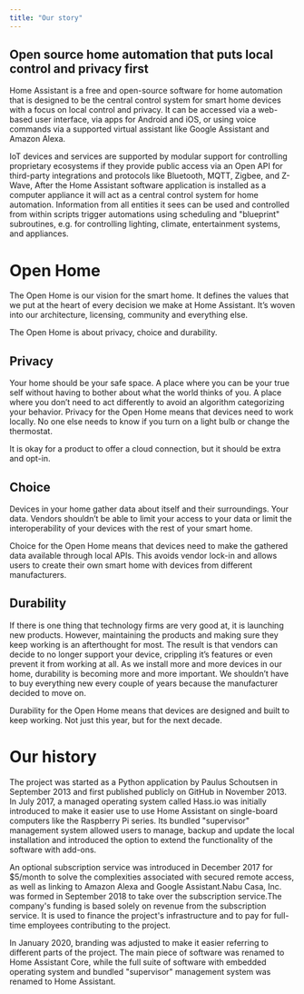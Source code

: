 ```yaml
---
title: "Our story"
---
```


## Open source home automation that puts local control and privacy first

Home Assistant is a free and open-source software for home automation that is designed to be the central control system for smart home devices with a focus on local control and privacy. It can be accessed via a web-based user interface, via apps for Android and iOS, or using voice commands via a supported virtual assistant like Google Assistant and Amazon Alexa.

IoT devices and services are supported by modular support for controlling proprietary ecosystems if they provide public access via an Open API for third-party integrations and protocols like Bluetooth, MQTT, Zigbee, and Z-Wave, After the Home Assistant software application is installed as a computer appliance it will act as a central control system for home automation. Information from all entities it sees can be used and controlled from within scripts trigger automations using scheduling and "blueprint" subroutines, e.g. for controlling lighting, climate, entertainment systems, and appliances.

# Open Home

The Open Home is our vision for the smart home. It defines the values that we put at the heart of every decision we make at Home Assistant. It’s woven into our architecture, licensing, community and everything else.

The Open Home is about privacy, choice and durability.

## Privacy

Your home should be your safe space. A place where you can be your true self without having to bother about what the world thinks of you. A place where you don’t need to act differently to avoid an algorithm categorizing your behavior. Privacy for the Open Home means that devices need to work locally. No one else needs to know if you turn on a light bulb or change the thermostat.

It is okay for a product to offer a cloud connection, but it should be extra and opt-in.

## Choice

Devices in your home gather data about itself and their surroundings. Your data. Vendors shouldn’t be able to limit your access to your data or limit the interoperability of your devices with the rest of your smart home.

Choice for the Open Home means that devices need to make the gathered data available through local APIs. This avoids vendor lock-in and allows users to create their own smart home with devices from different manufacturers.

## Durability

If there is one thing that technology firms are very good at, it is launching new products. However, maintaining the products and making sure they keep working is an afterthought for most. The result is that vendors can decide to no longer support your device, crippling it’s features or even prevent it from working at all. As we install more and more devices in our home, durability is becoming more and more important. We shouldn’t have to buy everything new every couple of years because the manufacturer decided to move on.

Durability for the Open Home means that devices are designed and built to keep working. Not just this year, but for the next decade.

# Our history

The project was started as a Python application by Paulus Schoutsen in September 2013 and first published publicly on GitHub in November 2013. In July 2017, a managed operating system called Hass.io was initially introduced to make it easier use to use Home Assistant on single-board computers like the Raspberry Pi series. Its bundled "supervisor" management system allowed users to manage, backup and update the local installation and introduced the option to extend the functionality of the software with add-ons.

An optional subscription service was introduced in December 2017 for $5/month to solve the complexities associated with secured remote access, as well as linking to Amazon Alexa and Google Assistant.Nabu Casa, Inc. was formed in September 2018 to take over the subscription service.The company's funding is based solely on revenue from the subscription service. It is used to finance the project's infrastructure and to pay for full-time employees contributing to the project.

In January 2020, branding was adjusted to make it easier referring to different parts of the project. The main piece of software was renamed to Home Assistant Core, while the full suite of software with embedded operating system and bundled "supervisor" management system was renamed to Home Assistant.
